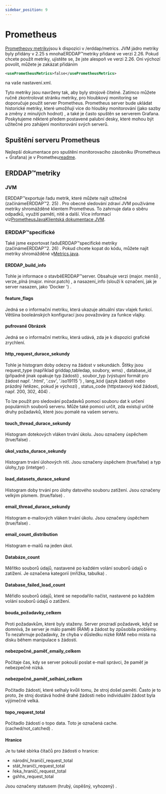 ```yaml
---
sidebar_position: 9
---
```

# Prometheus

[Prometheovy metriky](https://prometheus.io/)jsou k dispozici v /erddap/metrics. JVM jádro metriky byly přidány v 2.25 s mnohaERDDAP™metriky přidané ve verzi 2.26. Pokud chcete použít metriky, ujistěte se, že jste alespoň ve verzi 2.26. Oni výchozí povolit, můžete je zakázat přidáním
```xml
<usePrometheusMetrics>false</usePrometheusMetrics>
```
na vaše nastavení.xml.

Tyto metriky jsou navrženy tak, aby byly strojově čitelné. Zatímco můžete ručně zkontrolovat stránku metriky, pro hloubkový monitoring se doporučuje použít server Prometheus. Prometheus server bude ukládat historické metriky, které umožňují více do hloubky monitorování (jako sazby a změny z minulých hodnot) , a také je často spuštěn se serverem Grafana. Poskytujeme některé předem postavené palubní desky, které mohou být užitečné pro zahájení monitorování svých serverů.

## Spuštění serveru Prometheus

Nejlepší dokumentace pro spuštění monitorovacího zásobníku (Prometheus + Grafana) je v Prometheu[readme](https://github.com/ERDDAP/erddap/blob/main/docker/prometheus/README.md).

## ERDDAP™metriky

### JVM

ERDDAP™exportuje řadu metrik, které můžete najít užitečné (začínámeERDDAP™2. 25) . Pro obecné sledování zdraví JVM používáme metriky shromážděné klientem Prometheus. To zahrnuje data o sběru odpadků, využití paměti, nitě a další. Více informací viz[PrometheusJavaKlientská dokumentace JVM](https://prometheus.github.io/client_java/instrumentation/jvm/).

### ERDDAP™specifické

Také jsme exportovat řaduERDDAP™specifické metriky (začínámeERDDAP™2. 26) . Pokud chcete kopat do kódu, můžete najít metriky shromážděné v[Metrics.java](https://github.com/ERDDAP/erddap/blob/main/WEB-INF/classes/gov/noaa/pfel/erddap/util/Metrics.java).

#### ERDDAP_build_info

Tohle je informace o stavběERDDAP™server. Obsahuje verzi (major. menší) , verze_plná (major. minor.patch) , a nasazení_info (slouží k označení, jak je server nasazen, jako 'Docker ') .

#### feature_flags

Jedná se o informační metriku, která ukazuje aktuální stav vlajek funkcí. Většina booleánských konfigurací jsou považovány za funkce vlajky.

#### pufrované Obrázek

Jedná se o informační metriku, která udává, zda je k dispozici grafické zrychlení.

#### http_request_durace_sekundy

Tohle je histogram doby odezvy na žádost v sekundách. Štítky jsou request_type (například griddap,tabledap, soubory, wms) , database_id (případně jinak opakuje typ žádosti) , soubor_typ (výstupní formát pro žádost např. '.html', '.csv', '.iso19115 ') , lang_kód (jazyk žádosti nebo prázdný řetězec, pokud je výchozí) , status_code (httpstavový kód žádosti, např. 200, 302, 404) .

To lze použít pro sledování požadavků pomocí souboru dat k určení populárních souborů serveru. Může také pomoci určit, zda existují určité druhy požadavků, které jsou pomalé na vašem serveru.

#### touch_thread_durace_sekundy

Histogram dotekových vláken trvání úkolu. Jsou označeny úspěchem (true/false) .

#### úkol_vazba_durace_sekundy

Histogram trvání úlohových nití. Jsou označeny úspěchem (true/false) a typ úlohy_typ (intetger) .

#### load_datasets_durace_sekund

Histogram doby trvání pro úlohy datového souboru zatížení. Jsou označeny velkým písmem. (true/false) .

#### email_thread_durace_sekundy

Histogram e-mailových vláken trvání úkolu. Jsou označeny úspěchem (true/false) .

#### email_count_distribution

Histogram e-mailů na jeden úkol.

#### Databáze_count

Měřítko souborů údajů, nastavené po každém volání souborů údajů o zatížení. Je označena kategorií (mřížka, tabulka) .

#### Database_failed_load_count

Měřidlo souborů údajů, které se nepodařilo načíst, nastavené po každém volání souborů údajů o zatížení.

#### bouda_požadavky_celkem

Proti požadavkům, které byly staženy. Server prozradí požadavek, když se domnívá, že server je málo paměti (RAM) a žádost by způsobila problémy. To nezahrnuje požadavky, že chyba v důsledku nízké RAM nebo místa na disku během manipulace s žádostí.

#### nebezpečné_paměť_emaily_celkem

Počítaje čas, kdy se server pokouší poslat e-mail správci, že paměť je nebezpečně nízká.

#### nebezpečné_paměť_selhání_celkem

Počitadlo žádostí, které selhaly kvůli tomu, že stroj došel paměti. Často je to proto, že stroj dostává hodně drahé žádosti nebo individuální žádost byla výjimečně velká.

#### topo_request_total

Počítadlo žádostí o topo data. Toto je označená cache. (cached/not_catched) .

#### Hranice

Je tu také sbírka čítačů pro žádosti o hranice:

 - národní_hraničí_request_total
 - stát_hraničí_request_total
 - řeka_hraničí_request_total
 - gshhs_request_total

Jsou označeny statusem (hrubý, úspěšný, vyhozený) .
